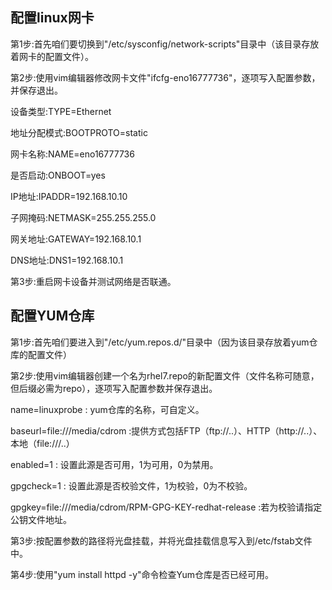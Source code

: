 ## 配置linux网卡
第1步:首先咱们要切换到"/etc/sysconfig/network-scripts"目录中（该目录存放着网卡的配置文件）。

第2步:使用vim编辑器修改网卡文件"ifcfg-eno16777736"，逐项写入配置参数，并保存退出。

设备类型:TYPE=Ethernet

地址分配模式:BOOTPROTO=static

网卡名称:NAME=eno16777736

是否启动:ONBOOT=yes

IP地址:IPADDR=192.168.10.10

子网掩码:NETMASK=255.255.255.0

网关地址:GATEWAY=192.168.10.1

DNS地址:DNS1=192.168.10.1

第3步:重启网卡设备并测试网络是否联通。



## 配置YUM仓库
第1步:首先咱们要进入到"/etc/yum.repos.d/"目录中（因为该目录存放着yum仓库的配置文件）

第2步:使用vim编辑器创建一个名为rhel7.repo的新配置文件（文件名称可随意，但后缀必需为repo），逐项写入配置参数并保存退出。

[rhel-media]: yum源的名称，可自定义。

name=linuxprobe : yum仓库的名称，可自定义。

baseurl=file:///media/cdrom :提供方式包括FTP（ftp://..）、HTTP（http://..）、本地（file:///..）

enabled=1 : 设置此源是否可用，1为可用，0为禁用。

gpgcheck=1 : 设置此源是否校验文件，1为校验，0为不校验。

gpgkey=file:///media/cdrom/RPM-GPG-KEY-redhat-release :若为校验请指定公钥文件地址。

第3步:按配置参数的路径将光盘挂载，并将光盘挂载信息写入到/etc/fstab文件中。

第4步:使用"yum install httpd -y"命令检查Yum仓库是否已经可用。